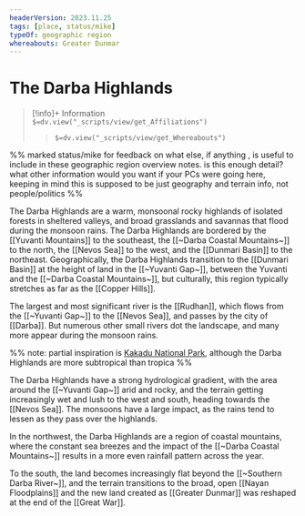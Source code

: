```yaml
---
headerVersion: 2023.11.25
tags: [place, status/mike]
typeOf: geographic region
whereabouts: Greater Dunmar
---
```

# The Darba Highlands
>[!info]+ Information  
> `$=dv.view("_scripts/view/get_Affiliations")`  
>> `$=dv.view("_scripts/view/get_Whereabouts")`

%% marked status/mike for feedback on what else, if anything , is useful to include in these geographic region overview notes. is this enough detail? what other information would you want if your PCs were going here, keeping in mind this is supposed to be just geography and terrain info, not people/politics %%

The Darba Highlands are a warm, monsoonal rocky highlands of isolated forests in sheltered valleys, and broad grasslands and savannas that flood during the monsoon rains. The Darba Highlands are bordered by the [[Yuvanti Mountains]] to the southeast, the [[~Darba Coastal Mountains~]] to the north, the [[Nevos Sea]] to the west, and the [[Dunmari Basin]] to the northeast. Geographically, the Darba Highlands transition to the [[Dunmari Basin]] at the height of land in the [[~Yuvanti Gap~]], between the Yuvanti and the [[~Darba Coastal Mountains~]], but culturally, this region typically stretches as far as the [[Copper Hills]].

The largest and most significant river is the [[Rudhan]], which flows from the [[~Yuvanti Gap~]] to the [[Nevos Sea]], and passes by the city of [[Darba]]. But numerous other small rivers dot the landscape, and many more appear during the monsoon rains. 

%% note: partial inspiration is [Kakadu National Park](https://en.wikipedia.org/wiki/Kakadu_National_Park), although the Darba Highlands are more subtropical than tropica %%

The Darba Highlands have a strong hydrological gradient, with the area around the [[~Yuvanti Gap~]] arid and rocky, and the terrain getting increasingly wet and lush to the west and south, heading towards the [[Nevos Sea]]. The monsoons have a large impact, as the rains tend to lessen as they pass over the highlands.

In the northwest, the Darba Highlands are a region of coastal mountains, where the constant sea breezes and the impact of the [[~Darba Coastal Mountains~]] results in a more even rainfall pattern across the year. 

To the south, the land becomes increasingly flat beyond the [[~Southern Darba River~]], and the terrain transitions to the broad, open [[Nayan Floodplains]] and the new land created as [[Greater Dunmar]] was reshaped at the end of the [[Great War]]. 